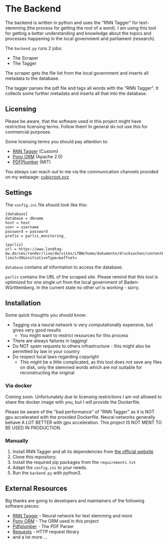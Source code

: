 # The Backend

The backend is written in python and uses the "RNN Tagger" for text-stemming (the process for getting the root of a word). I am using this tool for getting a better understanding and knowledge about the topics and processes happening in the local government and parliament (research).

The `backend.py` runs 2 jobs:
- The Scraper
- The Tagger

The scraper gets the file list from the local government and inserts all metadata to the database.

The tagger parses the pdf file and tags all words with the "RNN Tagger". It collects some further metadata and inserts all that into the database. 

## Licensing

Please be aware, that the software used in this project might have restrictive licensing terms. Follow them! In general do not use this for commercial purposes.

Some licensing terms you should pay attention to:

* [RNN Tagger](https://www.cis.uni-muenchen.de/~schmid/tools/RNNTagger/Tagger-Licence) (Custom)
* [Pony ORM](https://www.apache.org/licenses/LICENSE-2.0) (Apache 2.0)
* [PDFPlumber](https://github.com/jsvine/pdfplumber/blob/stable/LICENSE.txt) (MIT)

You always can reach out to me via the communication channels provided on my webpage: [cubicroot.xyz](https://cubicroot.xyz)

## Settings
The `config.ini` file should look like this:
```
[database]
database = dbname
host = host
user = username
password = password
prefix = parlis_monitoring_

[parlis]
url = https://www.landtag-bw.de/cms/render/live/de/sites/LTBW/home/dokumente/drucksachen/contentBoxes/drucksachen.xhr?limit=30&initiativeType=&offset=
```

`database` contains all information to access the database.

`parlis` contains the URL of the scraped site. Please remind that this tool is optimized for one single url from the local government of Baden-Württtemberg. In the current state no other url is working - sorry. 

## Installation

Some quick thoughts you should know:

* Tagging via a neural network is very computationally expensive, but gives very good results
    * You might want to restrict resources for this process
* There are always failures in tagging!
* Do NOT spam requests to others infrastructure - this might also be permitted by law in your country
* Do respect local laws regarding copyright
    * This might be a little complicated, as this tool does not save any files on disk, only the stemmed words which are not suitable for reconstructing the original

### Via docker

Coming soon. Unfortunately due to licensing restrictions I am not allowed to share the docker image with you, but I will provide the Dockerfile.

Please be aware of the "bad performance" of "RNN Tagger" as it is NOT gpu accelerated with the provided Dockerfile. Neural networks generally behave A LOT BETTER with gpu acceleration. This project IS NOT MENT TO BE USED IN PRODUCTION.

### Manually

1. Install RNN Tagger and all its dependencies from [the official website](https://www.cis.uni-muenchen.de/~schmid/tools/RNNTagger/)
2. Clone this repository. 
3. Install the required pip packages from the `requirements.txt`
4. Adapt the `config.ini` to your needs.
5. Run the `backend.py` with python3.

## External Resources

Big thanks are going to developers and maintainers of the following software pieces:

* [RNN Tagger](https://www.cis.uni-muenchen.de/~schmid/tools/RNNTagger/) - Neural network for text stemming and more
* [Pony ORM](https://ponyorm.org/) - The ORM used in this project
* [Pdfplumber](https://github.com/jsvine/pdfplumber) - The PDF Parser
* [Requests](https://pypi.org/project/requests/) - HTTP request library
* and a lot more ...